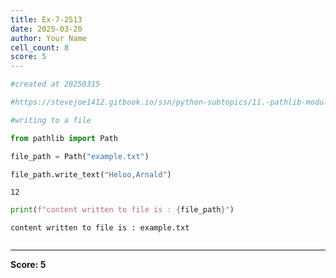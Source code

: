 ```yaml
---
title: Ex-7-2513
date: 2025-03-20
author: Your Name
cell_count: 8
score: 5
---
```


```python
#created at 20250315
```


```python
#https://stevejoe1412.gitbook.io/ssn/python-subtopics/11.-pathlib-module
```


```python
#writing to a file
```


```python
from pathlib import Path
```


```python
file_path = Path("example.txt")
```


```python
file_path.write_text("Heloo,Arnald")
```




    12




```python
print(f"content written to file is : {file_path}")
```

    content written to file is : example.txt



```python

```


---
**Score: 5**